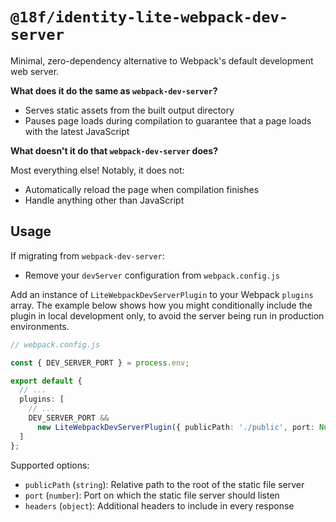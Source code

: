 # `@18f/identity-lite-webpack-dev-server`

Minimal, zero-dependency alternative to Webpack's default development web server.

**What does it do the same as `webpack-dev-server`?**

- Serves static assets from the built output directory
- Pauses page loads during compilation to guarantee that a page loads with the latest JavaScript

**What doesn't it do that `webpack-dev-server` does?**

Most everything else! Notably, it does not:

- Automatically reload the page when compilation finishes
- Handle anything other than JavaScript

## Usage

If migrating from `webpack-dev-server`:

- Remove your `devServer` configuration from `webpack.config.js`

Add an instance of `LiteWebpackDevServerPlugin` to your Webpack `plugins` array. The example below
shows how you might conditionally include the plugin in local development only, to avoid the server
being run in production environments.

```ts
// webpack.config.js

const { DEV_SERVER_PORT } = process.env;

export default {
  // ...
  plugins: [
    // ...
    DEV_SERVER_PORT &&
      new LiteWebpackDevServerPlugin({ publicPath: './public', port: Number(DEV_SERVER_PORT) }),
  ]
};
```

Supported options:

- `publicPath` (`string`): Relative path to the root of the static file server
- `port` (`number`): Port on which the static file server should listen
- `headers` (`object`): Additional headers to include in every response
